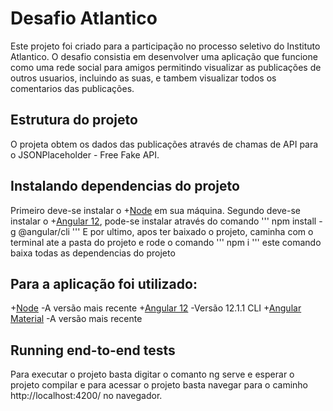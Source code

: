 # Desafio Atlantico

Este projeto foi criado para a participação no processo seletivo do Instituto Atlantico. O desafio consistia em desenvolver uma aplicação que funcione como uma rede social para amigos permitindo visualizar as publicações de outros usuarios, incluindo as suas, e tambem visualizar todos os comentarios das publicações.

## Estrutura do projeto

O projeta obtem os dados das publicações através de chamas de API para o JSONPlaceholder - Free Fake API.

## Instalando dependencias do projeto

Primeiro deve-se instalar o +[Node](https://nodejs.org/en/) em sua máquina.
Segundo deve-se instalar o +[Angular 12](https://angular.io), pode-se instalar através do comando
'''
npm install -g @angular/cli
'''
E por ultimo, apos ter baixado o projeto, caminha com o terminal ate a pasta do projeto e rode o comando
'''
npm i
'''
este comando baixa todas as dependencias do projeto

## Para a aplicação foi utilizado:

+[Node](https://nodejs.org/en/)
	-A versão mais recente
+[Angular 12](https://angular.io)
	-Versão 12.1.1 CLI
+[Angular Material](https://material.angular.io)
	-A versão mais recente

## Running end-to-end tests

Para executar o projeto basta digitar o comanto ng serve e esperar o projeto compilar e para acessar o projeto basta navegar para o caminho http://localhost:4200/ no navegador.